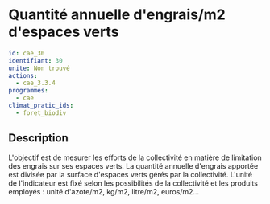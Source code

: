 # Quantité annuelle d'engrais/m2 d'espaces verts
```yaml
id: cae_30
identifiant: 30
unite: Non trouvé
actions:
  - cae_3.3.4
programmes:
  - cae
climat_pratic_ids:
  - foret_biodiv
```
## Description
L'objectif est de mesurer les efforts de la collectivité en matière de limitation des engrais sur ses espaces verts. La quantité annuelle d'engrais apportée est divisée par la surface d'espaces verts gérés par la collectivité. L'unité de l'indicateur est fixé selon les possibilités de la collectivité et les produits employés : unité d'azote/m2, kg/m2, litre/m2, euros/m2...




